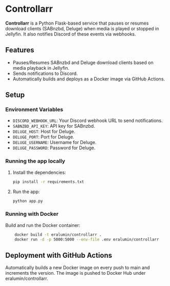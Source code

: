 # Controllarr

**Controllarr** is a Python Flask-based service that pauses or resumes download clients (SABnzbd, Deluge) when media is played or stopped in Jellyfin. It also notifies Discord of these events via webhooks.

## Features
- Pauses/Resumes SABnzbd and Deluge download clients based on media playback in Jellyfin.
- Sends notifications to Discord.
- Automatically builds and deploys as a Docker image via GitHub Actions.

## Setup

### Environment Variables
- `DISCORD_WEBHOOK_URL`: Your Discord webhook URL to send notifications.
- `SABNZBD_API_KEY`: API key for SABnzbd.
- `DELUGE_HOST`: Host for Deluge.
- `DELUGE_PORT`: Port for Deluge.
- `DELUGE_USERNAME`: Username for Deluge.
- `DELUGE_PASSWORD`: Password for Deluge.

### Running the app locally
1. Install the dependencies:
   ```bash
   pip install -r requirements.txt
   ```
2. Run the app:
    ```bash
    python app.py
    ```

### Running with Docker
Build and run the Docker container:
```bash
    docker build -t eralumin/controllarr .
    docker run -d -p 5000:5000 --env-file .env eralumin/controllarr
```

## Deployment with GitHub Actions
Automatically builds a new Docker image on every push to main and increments the version.
The image is pushed to Docker Hub under eralumin/controllarr.
